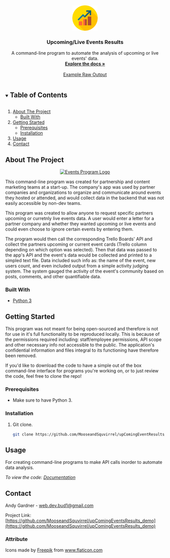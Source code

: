 <!--
*** Thanks for checking out the Best-README-Template. If you have a suggestion
*** that would make this better, please fork the upComingEventResults_demo and create a pull request
*** or simply open an issue with the tag "enhancement".
*** Thanks again! Now go create something AMAZING! :D
***
***
***
*** To avoid retyping too much info. Do a search and replace for the following:
*** github_username, upComingEventResults_demo_name, twitter_handle, email, project_title, project_description
-->



<!-- PROJECT SHIELDS -->
<!--
*** I'm using markdown "reference style" links for readability.
*** Reference links are enclosed in brackets [ ] instead of parentheses ( ).
*** See the bottom of this document for the declaration of the reference variables
*** for contributors-url, forks-url, etc. This is an optional, concise syntax you may use.
*** https://www.markdownguide.org/basic-syntax/#reference-style-links
-->


<!-- PROJECT LOGO -->
<br />
<p align="center">
  <a href="https://github.com/MooseandSquvirrel/upComingEventsResults_demo">
    <img src="images/profits.png" alt="Events Program Logo" width="80" height="80">
  </a>

  <h3 align="center">Upcoming/Live Events Results</h3>

  <p align="center">
    A command-line program to automate the analysis of upcoming or live events' data.
    <br />
    <a href="https://github.com/MooseandSquvirrel/upComingEventResults_demo"><strong>Explore the docs »</strong></a>
    <br />
    <br />
    <a href="https://github.com/MooseandSquvirrel/upComingEventResults_demo/blob/master/file_eventsLive.txt">Example Raw Output</a>
  </p>
</p>



<!-- TABLE OF CONTENTS -->
<details open="open">
  <summary><h2 style="display: inline-block">Table of Contents</h2></summary>
  <ol>
    <li>
      <a href="#about-the-project">About The Project</a>
      <ul>
        <li><a href="#built-with">Built With</a></li>
      </ul>
    </li>
    <li>
      <a href="#getting-started">Getting Started</a>
      <ul>
        <li><a href="#prerequisites">Prerequisites</a></li>
        <li><a href="#installation">Installation</a></li>
      </ul>
    </li>
    <li><a href="#usage">Usage</a></li>
    <li><a href="#contact">Contact</a></li>
  </ol>
</details>



<!-- ABOUT THE PROJECT -->
## About The Project

<p align="center">
  <a href="https://github.com/MooseandSquvirrel/upComingEventsResults_demo">
    <img src="images/upcomingExample.png" alt="Events Program Logo" width="450" height="350">
  </a>
</p>

This command-line program was created for partnership and content
marketing teams at a start-up. The company's app was used by partner companies and organizations to organize and communicate around events they hosted or attended, and would collect data in the backend that was not easily accessible by non-dev teams.

This program was created to allow anyone to request specific partners upcoming or curretnly live events data. A user would enter a letter for a partner company and 
whether they wanted upcoming or live events and could even choose to ignore certain
events by entering them.

The program would then call the corresponding Trello Boards' API and collect the partners upcoming or current event cards (Trello column depending on which option was selected). Then that data was passed to the app's API and the event's data would be collected and printed to a simpled text file. Data included such info as: the name of the event, new users count, and even included output from a simple activity judging system. The system gauged the activity of the event's community based on posts, comments, and other quantifiable data.

### Built With

* [Python 3](https://www.python.org/)


<!-- GETTING STARTED -->
## Getting Started

This program was not meant for being open-sourced and therefore
is not for use in it's full functionality to be reproduced locally. This is because of the permissions required including:
staff/employee permissions, API scope and other necessary info not accessible to the public. The application's confidential information and files integral to its functioning have therefore been removed. 

If you'd like to download the code to have a simple out of the box command-line interface for programs you're working on, or to just review the code, feel free
to clone the repo!

### Prerequisites

* Make sure to have Python 3.

### Installation

1. Git clone.
   ```sh
   git clone https://github.com/MooseandSquvirrel/upComingEventResults_demo.git
   ```

<!-- USAGE EXAMPLES -->
## Usage

For creating command-line programs to make API calls inorder to automate data analysis.

_To view the code: [Documentation](https://github.com/MooseandSquvirrel/upComingEventResults_demo.git)_


<!-- CONTACT -->
## Contact

Andy Gardner - web.dev.bud1@gmail.com

Project Link: [https://github.com/MooseandSquvirrel/upComingEventsResults_demo](https://github.com/MooseandSquvirrel/upComingEventsResults_demo)


### Attribute

<div>Icons made by <a href="https://www.flaticon.com/authors/freepik" title="Freepik">Freepik</a> from <a href="https://www.flaticon.com/" title="Flaticon">www.flaticon.com</a></div>


<!-- MARKDOWN LINKS & IMAGES -->
<!-- https://www.markdownguide.org/basic-syntax/#reference-style-links -->
[contributors-shield]: https://img.shields.io/github/contributors/MooseandSquvirrel/upComingEventResults_demo.svg?style=for-the-badge
[contributors-url]: https://github.com/MooseandSquvirrel/upComingEventResults_demo/graphs/contributors
[forks-shield]: https://img.shields.io/github/forks/MooseandSquvirrel/upComingEventResults_demo.svg?style=for-the-badge
[forks-url]: https://github.com/MooseandSquvirrel/upComingEventResults_demo/network/members
[stars-shield]: https://img.shields.io/github/stars/MooseandSquvirrel/upComingEventResults_demo.svg?style=for-the-badge
[stars-url]: https://github.com/MooseandSquvirrel/upComingEventResults_demo/stargazers
[issues-shield]: https://img.shields.io/github/issues/MooseandSquvirrel/upComingEventResults_demo.svg?style=for-the-badge
[issues-url]: https://github.com/MooseandSquvirrel/upComingEventResults_demo/issues
[license-shield]: https://img.shields.io/github/license/MooseandSquvirrel/upComingEventResults_demo.svg?style=for-the-badge
[license-url]: https://github.com/MooseandSquvirrel/upComingEventResults_demo/blob/master/LICENSE.txt
[linkedin-shield]: https://img.shields.io/badge/-LinkedIn-black.svg?style=for-the-badge&logo=linkedin&colorB=555
[linkedin-url]: https://linkedin.com/in/MooseandSquvirrel

